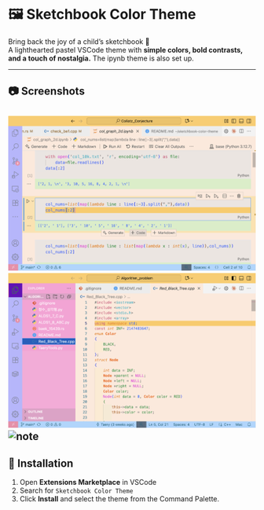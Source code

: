 # 🖼️ Sketchbook Color Theme

Bring back the joy of a child’s sketchbook 🎨  
A lighthearted pastel VSCode theme with **simple colors, bold contrasts, and a touch of nostalgia.**
The ipynb theme is also set up.

---

## 📷 Screenshots

![Screenshot1](assets/image1.png)
![Screenshot2](assets/image2.png)
![note](assets/notebook.JPG)
---

## 🚀 Installation

1. Open **Extensions Marketplace** in VSCode  
2. Search for `Sketchbook Color Theme`  
3. Click **Install** and select the theme from the Command Palette.
